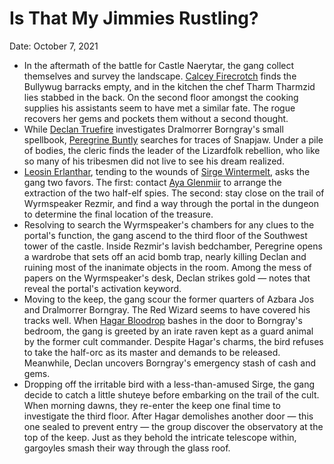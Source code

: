 # Is That My Jimmies Rustling?

Date: October 7, 2021

- In the aftermath of the battle for Castle Naerytar, the gang collect themselves and survey the landscape. [Calcey Firecrotch](../Characters/Calcey%20Firecrotch/%21index.md) finds the Bullywug barracks empty, and in the kitchen the chef Tharm Tharmzid lies stabbed in the back. On the second floor amongst the cooking supplies his assistants seem to have met a similar fate. The rogue recovers her gems and pockets them without a second thought.
- While [Declan Truefire](../Characters/Declan%20Truefire/%21index.md) investigates Dralmorrer Borngray's small spellbook, [Peregrine Buntly](../Characters/Peregrine%20Buntly/%21index.md) searches for traces of Snapjaw. Under a pile of bodies, the cleric finds the leader of the Lizardfolk rebellion, who like so many of his tribesmen did not live to see his dream realized.
- [Leosin Erlanthar](../Characters/Leosin%20Erlanthar.md), tending to the wounds of [Sirge Wintermelt](../Characters/Sirge%20Wintermelt/%21index.md), asks the gang two favors. The first: contact [Aya Glenmiir](../Characters/Aya%20Glenmiir.md) to arrange the extraction of the two half-elf spies. The second: stay close on the trail of Wyrmspeaker Rezmir, and find a way through the portal in the dungeon to determine the final location of the treasure.
- Resolving to search the Wyrmspeaker's chambers for any clues to the portal's function, the gang ascend to the third floor of the Southwest tower of the castle. Inside Rezmir's lavish bedchamber, Peregrine opens a wardrobe that sets off an acid bomb trap, nearly killing Declan and ruining most of the inanimate objects in the room. Among the mess of papers on the Wyrmspeaker's desk, Declan strikes gold — notes that reveal the portal's activation keyword.
- Moving to the keep, the gang scour the former quarters of Azbara Jos and Dralmorrer Borngray. The Red Wizard seems to have covered his tracks well. When [Hagar Bloodrop](../Characters/Hagar%20Bloodrop/%21index.md) bashes in the door to Borngray's bedroom, the gang is greeted by an irate raven kept as a guard animal by the former cult commander. Despite Hagar's charms, the bird refuses to take the half-orc as its master and demands to be released. Meanwhile, Declan uncovers Borngray's emergency stash of cash and gems.
- Dropping off the irritable bird with a less-than-amused Sirge, the gang decide to catch a little shuteye before embarking on the trail of the cult. When morning dawns, they re-enter the keep one final time to investigate the third floor. After Hagar demolishes another door — this one sealed to prevent entry — the group discover the observatory at the top of the keep. Just as they behold the intricate telescope within, gargoyles smash their way through the glass roof.